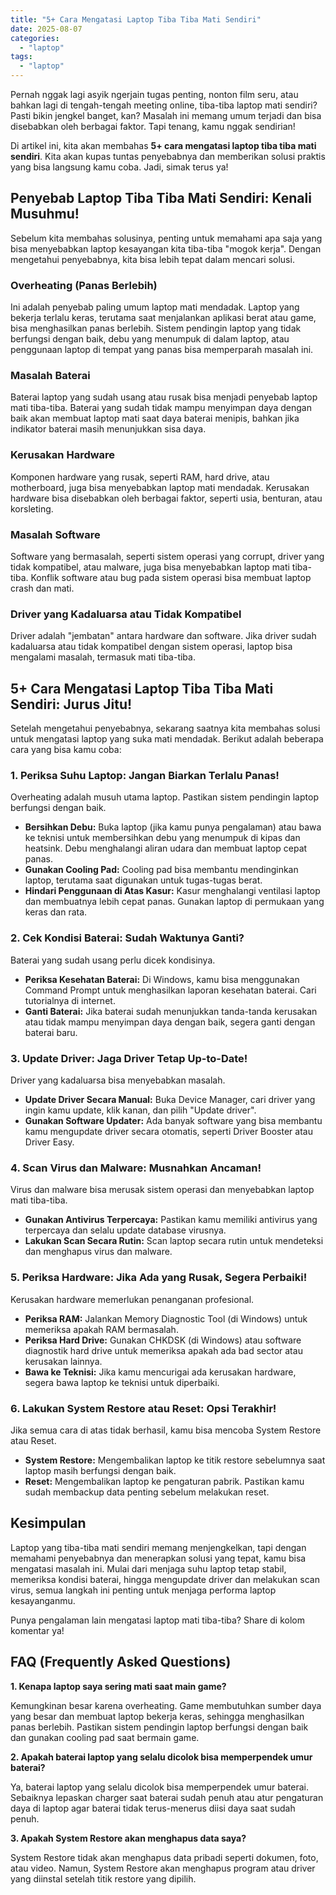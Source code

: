 ```yaml
---
title: "5+ Cara Mengatasi Laptop Tiba Tiba Mati Sendiri"
date: 2025-08-07
categories: 
  - "laptop"
tags: 
  - "laptop"
---
```


Pernah nggak lagi asyik ngerjain tugas penting, nonton film seru, atau bahkan lagi di tengah-tengah meeting online, tiba-tiba laptop mati sendiri? Pasti bikin jengkel banget, kan? Masalah ini memang umum terjadi dan bisa disebabkan oleh berbagai faktor. Tapi tenang, kamu nggak sendirian!

Di artikel ini, kita akan membahas **5+ cara mengatasi laptop tiba tiba mati sendiri**. Kita akan kupas tuntas penyebabnya dan memberikan solusi praktis yang bisa langsung kamu coba. Jadi, simak terus ya!

## Penyebab Laptop Tiba Tiba Mati Sendiri: Kenali Musuhmu!

Sebelum kita membahas solusinya, penting untuk memahami apa saja yang bisa menyebabkan laptop kesayangan kita tiba-tiba "mogok kerja". Dengan mengetahui penyebabnya, kita bisa lebih tepat dalam mencari solusi.

### Overheating (Panas Berlebih)

Ini adalah penyebab paling umum laptop mati mendadak. Laptop yang bekerja terlalu keras, terutama saat menjalankan aplikasi berat atau game, bisa menghasilkan panas berlebih. Sistem pendingin laptop yang tidak berfungsi dengan baik, debu yang menumpuk di dalam laptop, atau penggunaan laptop di tempat yang panas bisa memperparah masalah ini.

### Masalah Baterai

Baterai laptop yang sudah usang atau rusak bisa menjadi penyebab laptop mati tiba-tiba. Baterai yang sudah tidak mampu menyimpan daya dengan baik akan membuat laptop mati saat daya baterai menipis, bahkan jika indikator baterai masih menunjukkan sisa daya.

### Kerusakan Hardware

Komponen hardware yang rusak, seperti RAM, hard drive, atau motherboard, juga bisa menyebabkan laptop mati mendadak. Kerusakan hardware bisa disebabkan oleh berbagai faktor, seperti usia, benturan, atau korsleting.

### Masalah Software

Software yang bermasalah, seperti sistem operasi yang corrupt, driver yang tidak kompatibel, atau malware, juga bisa menyebabkan laptop mati tiba-tiba. Konflik software atau bug pada sistem operasi bisa membuat laptop crash dan mati.

### Driver yang Kadaluarsa atau Tidak Kompatibel

Driver adalah "jembatan" antara hardware dan software. Jika driver sudah kadaluarsa atau tidak kompatibel dengan sistem operasi, laptop bisa mengalami masalah, termasuk mati tiba-tiba.

## 5+ Cara Mengatasi Laptop Tiba Tiba Mati Sendiri: Jurus Jitu!

Setelah mengetahui penyebabnya, sekarang saatnya kita membahas solusi untuk mengatasi laptop yang suka mati mendadak. Berikut adalah beberapa cara yang bisa kamu coba:

### 1\. Periksa Suhu Laptop: Jangan Biarkan Terlalu Panas!

Overheating adalah musuh utama laptop. Pastikan sistem pendingin laptop berfungsi dengan baik.

- **Bersihkan Debu:** Buka laptop (jika kamu punya pengalaman) atau bawa ke teknisi untuk membersihkan debu yang menumpuk di kipas dan heatsink. Debu menghalangi aliran udara dan membuat laptop cepat panas.
- **Gunakan Cooling Pad:** Cooling pad bisa membantu mendinginkan laptop, terutama saat digunakan untuk tugas-tugas berat.
- **Hindari Penggunaan di Atas Kasur:** Kasur menghalangi ventilasi laptop dan membuatnya lebih cepat panas. Gunakan laptop di permukaan yang keras dan rata.

### 2\. Cek Kondisi Baterai: Sudah Waktunya Ganti?

Baterai yang sudah usang perlu dicek kondisinya.

- **Periksa Kesehatan Baterai:** Di Windows, kamu bisa menggunakan Command Prompt untuk menghasilkan laporan kesehatan baterai. Cari tutorialnya di internet.
- **Ganti Baterai:** Jika baterai sudah menunjukkan tanda-tanda kerusakan atau tidak mampu menyimpan daya dengan baik, segera ganti dengan baterai baru.

### 3\. Update Driver: Jaga Driver Tetap Up-to-Date!

Driver yang kadaluarsa bisa menyebabkan masalah.

- **Update Driver Secara Manual:** Buka Device Manager, cari driver yang ingin kamu update, klik kanan, dan pilih "Update driver".
- **Gunakan Software Updater:** Ada banyak software yang bisa membantu kamu mengupdate driver secara otomatis, seperti Driver Booster atau Driver Easy.

### 4\. Scan Virus dan Malware: Musnahkan Ancaman!

Virus dan malware bisa merusak sistem operasi dan menyebabkan laptop mati tiba-tiba.

- **Gunakan Antivirus Terpercaya:** Pastikan kamu memiliki antivirus yang terpercaya dan selalu update database virusnya.
- **Lakukan Scan Secara Rutin:** Scan laptop secara rutin untuk mendeteksi dan menghapus virus dan malware.

### 5\. Periksa Hardware: Jika Ada yang Rusak, Segera Perbaiki!

Kerusakan hardware memerlukan penanganan profesional.

- **Periksa RAM:** Jalankan Memory Diagnostic Tool (di Windows) untuk memeriksa apakah RAM bermasalah.
- **Periksa Hard Drive:** Gunakan CHKDSK (di Windows) atau software diagnostik hard drive untuk memeriksa apakah ada bad sector atau kerusakan lainnya.
- **Bawa ke Teknisi:** Jika kamu mencurigai ada kerusakan hardware, segera bawa laptop ke teknisi untuk diperbaiki.

### 6\. Lakukan System Restore atau Reset: Opsi Terakhir!

Jika semua cara di atas tidak berhasil, kamu bisa mencoba System Restore atau Reset.

- **System Restore:** Mengembalikan laptop ke titik restore sebelumnya saat laptop masih berfungsi dengan baik.
- **Reset:** Mengembalikan laptop ke pengaturan pabrik. Pastikan kamu sudah membackup data penting sebelum melakukan reset.

## Kesimpulan

Laptop yang tiba-tiba mati sendiri memang menjengkelkan, tapi dengan memahami penyebabnya dan menerapkan solusi yang tepat, kamu bisa mengatasi masalah ini. Mulai dari menjaga suhu laptop tetap stabil, memeriksa kondisi baterai, hingga mengupdate driver dan melakukan scan virus, semua langkah ini penting untuk menjaga performa laptop kesayanganmu.

Punya pengalaman lain mengatasi laptop mati tiba-tiba? Share di kolom komentar ya!

## FAQ (Frequently Asked Questions)

**1\. Kenapa laptop saya sering mati saat main game?**

Kemungkinan besar karena overheating. Game membutuhkan sumber daya yang besar dan membuat laptop bekerja keras, sehingga menghasilkan panas berlebih. Pastikan sistem pendingin laptop berfungsi dengan baik dan gunakan cooling pad saat bermain game.

**2\. Apakah baterai laptop yang selalu dicolok bisa memperpendek umur baterai?**

Ya, baterai laptop yang selalu dicolok bisa memperpendek umur baterai. Sebaiknya lepaskan charger saat baterai sudah penuh atau atur pengaturan daya di laptop agar baterai tidak terus-menerus diisi daya saat sudah penuh.

**3\. Apakah System Restore akan menghapus data saya?**

System Restore tidak akan menghapus data pribadi seperti dokumen, foto, atau video. Namun, System Restore akan menghapus program atau driver yang diinstal setelah titik restore yang dipilih.
